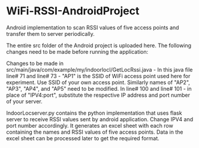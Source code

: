 # WiFi-RSSI-AndroidProject
Android implementation to scan RSSI values of five access points and transfer them to server periodically.

The entire src folder of the Android project is uploaded here. The following changes need to be made before running the application:

Changes to be made in src/main/java/com/example/my/indoorlocl/GetLocRssi.java - 
	In this java file line# 71 and line# 73 - "AP1" is the SSID of WiFi access point used here for experiment. Use SSID of your own access point. Similarly names of "AP2", "AP3", "AP4", and "AP5" need to be modified.
	In line# 100 and line# 101 - in place of "IPV4:port", substitute the respective IP address and port number of your server.
	
IndoorLocserver.py contains the python implementation that uses flask server to receive RSSI values sent by android application. Change IPV4 and port number accordingly. It generates an excel sheet with each row containing the names and RSSI values of five access points. Data in the excel sheet can be processed later to get the required format.
      
